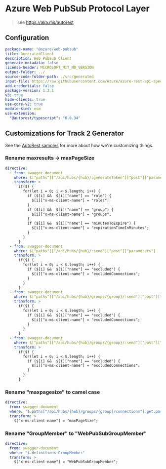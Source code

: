 # Azure Web PubSub Protocol Layer

> see https://aka.ms/autorest

## Configuration

```yaml
package-name: "@azure/web-pubsub"
title: GeneratedClient
description: Web PubSub Client
generate-metadata: false
license-header: MICROSOFT_MIT_NO_VERSION
output-folder: ../
source-code-folder-path: ./src/generated
input-file: https://raw.githubusercontent.com/Azure/azure-rest-api-specs/main/specification/webpubsub/data-plane/WebPubSub/stable/2024-12-01/webpubsub.json
add-credentials: false
package-version: 1.2.1
v3: true
hide-clients: true
use-core-v2: true
module-kind: esm
use-extension:
  "@autorest/typescript": "6.0.34"
```

## Customizations for Track 2 Generator

See the [AutoRest samples](https://github.com/Azure/autorest/tree/master/Samples/3b-custom-transformations)
for more about how we're customizing things.

### Rename maxresults -> maxPageSize

```yaml
directive:
  - from: swagger-document
    where: $["paths"]["/api/hubs/{hub}/:generateToken"]["post"]["parameters"]
    transform: >
      if($) {
        for(let i = 0; i < $.length; i++) {
          if ($[i] &&  $[i]["name"] == "role") {
            $[i]["x-ms-client-name"] = "roles";
          }
          if ($[i] &&  $[i]["name"] == "group") {
            $[i]["x-ms-client-name"] = "groups";
          }
          if ($[i] &&  $[i]["name"] == "minutesToExpire") {
            $[i]["x-ms-client-name"] = "expirationTimeInMinutes";
          }
        }
      }
  - from: swagger-document
    where: $["paths"]["/api/hubs/{hub}/:send"]["post"]["parameters"]
    transform: >
      if($) {
        for(let i = 0; i < $.length; i++) {
          if ($[i] &&  $[i]["name"] == "excluded") {
            $[i]["x-ms-client-name"] = "excludedConnections";
          }
        }
      }
  - from: swagger-document
    where: $["paths"]["/api/hubs/{hub}/groups/{group}/:send"]["post"]["parameters"]
    transform: >
      if($) {
        for(let i = 0; i < $.length; i++) {
          if ($[i] &&  $[i]["name"] == "excluded") {
            $[i]["x-ms-client-name"] = "excludedConnections";
          }
        }
      }
  - from: swagger-document
    where: $["paths"]["/api/hubs/{hub}/groups/{group}/:send"]["post"]["parameters"]
    transform: >
      if($) {
        for(let i = 0; i < $.length; i++) {
          if ($[i] &&  $[i]["name"] == "excluded") {
            $[i]["x-ms-client-name"] = "excludedConnections";
          }
        }
      }
```

### Rename "maxpagesize" to camel case
```yaml
directive:
  from: swagger-document
  where: '$.paths["/api/hubs/{hub}/groups/{group}/connections"].get.parameters[2]'
  transform: >
    $["x-ms-client-name"] = "maxPageSize";
```

### Rename "GroupMember" to "WebPubSubGroupMember"
```yaml
directive:
  from: swagger-document
  where: "$.definitions.GroupMember"
  transform: >
    $["x-ms-client-name"] = "WebPubSubGroupMember";
```
